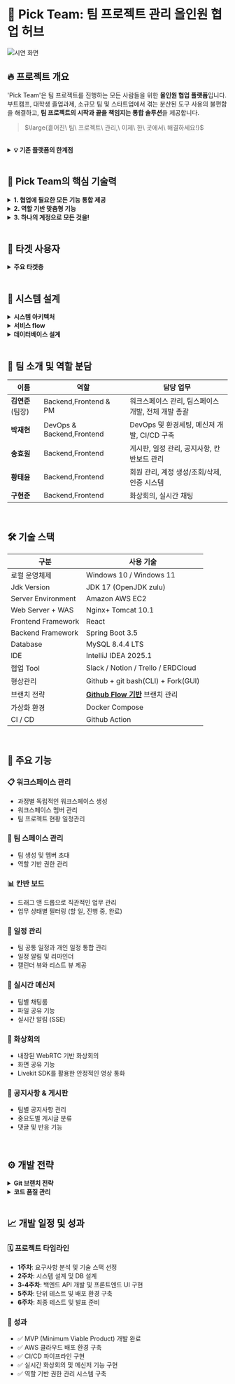 # 📌 Pick Team: 팀 프로젝트 관리 올인원 협업 허브

![시연 화면](https://github.com/user-attachments/assets/816b5e41-489e-4227-86d9-2cd116ee99c1)

## 🔥 프로젝트 개요

'Pick Team'은 팀 프로젝트를 진행하는 모든 사람들을 위한 **올인원 협업 플랫폼**입니다. 부트캠프, 대학생 졸업과제, 소규모 팀 및 스타트업에서 겪는 분산된 도구 사용의 불편함을 해결하고, **팀 프로젝트의 시작과 끝을 책임지는 통합 솔루션**을 제공합니다.

> $\large{흩어진\ 팀\ 프로젝트\ 관리,\ 이제\ 한\ 곳에서\ 해결하세요!}$

</br>

<details> 
<summary><b>💡 기존 플랫폼의 한계점</b></summary> 

</br>

**Slack의 경우**
- ✅ 실시간 채팅, 화상회의, 음성 채팅 기능 우수
- ❌ 칸반보드, 일정 관리 기능 부족

**Notion의 경우** 
- ✅ 문서화, 칸반보드 기능 통합
- ❌ 실시간 채팅, 화상회의 기능 부족

**분산된 도구 사용의 문제점**
- 일정 관리: 구글 캘린더, 노션
- 업무 관리: Trello, Jira, 노션  
- 커뮤니케이션: 카카오톡, 슬랙, 디스코드
- 문서 관리: 구글 드라이브, 노션
- 화상회의: Zoom, 구글 미트

이처럼 분산된 도구들로 인해 정보가 흩어지고, 팀원 간 소통에 혼선이 발생하며, 프로젝트 현황을 한눈에 파악하기 어려운 문제가 발생합니다.

</br>

</details>

</br>

## 🚀 Pick Team의 핵심 기술력

<details> 
<summary><b>1. 협업에 필요한 모든 기능 통합 제공</b></summary> 

</br>

하나의 플랫폼에서 팀 프로젝트에 필요한 모든 기능을 제공합니다.

- **공지사항 & 게시판**: 팀 내 중요 정보 공유
- **칸반보드**: 직관적인 업무 관리와 진행 상황 추적
- **캘린더**: 팀 일정과 개인 일정 통합 관리
- **화상회의**: 내장된 WebRTC 기반 실시간 화상회의
- **실시간 메신저**: 팀원 간 즉석 소통과 파일 공유

더 이상 여러 도구를 오가며 정보를 찾을 필요가 없으며, 모든 프로젝트 관련 정보가 한 곳에 체계적으로 정리됩니다.

</br>

</details>

<details> 
<summary><b>2. 역할 기반 맞춤형 기능</b></summary> 

</br>

사용자의 역할에 따라 차별화된 기능과 권한을 제공합니다.

- **시스템 운영자**: 모든 워크스페이스 및 시스템 관리 (예: 사이트 운영자)
- **관리자**: 자신이 속한 워크스페이스 내의 모든 팀 관리 (예: 부트캠프 강사)
- **팀장**: 팀 스페이스 내 공지사항 게시, 완료 승인 등 관리 (예: 각 프로젝트의 팀장)
- **팀원**: 일반 회원으로 팀 프로젝트 참여 (예: 각 프로젝트의 팀원)

이를 통해 각 역할에 최적화된 사용자 경험을 제공하고, 프로젝트 관리의 효율성을 극대화합니다.

</br>

</details>

<details> 
<summary><b>3. 하나의 계정으로 모든 것을!</b></summary> 

</br>

단일 계정으로 여러 팀 프로젝트에 참여할 수 있습니다.

- **멀티 워크스페이스**: 하나의 계정으로 여러 워크스페이스 참여 가능
- **팀 스페이스 관리**: 각 팀별로 독립적인 협업 공간 제공
- **통합 알림**: 모든 팀의 활동을 한눈에 확인

사용자는 복잡한 계정 관리 없이 모든 팀 프로젝트를 효율적으로 관리할 수 있습니다.

</br>

</details>

</br>

## 🎯 타겟 사용자

<details>
<summary><b>주요 타겟층</b></summary>

</br>

- **부트캠프 교육생**: 팀 프로젝트가 필수인 개발 교육과정 참여자
- **대학생**: 졸업과제나 팀 프로젝트를 진행하는 학생들
- **소규모 팀 & 스타트업**: 번거로운 툴 세팅 없이 바로 협업을 시작하고 싶은 팀
- **사이드 프로젝트 팀**: 가볍게 함께 무언가를 만들고 싶은 사람들

</br>

</details>

</br>

## 📝 시스템 설계

<details>
<summary><b>시스템 아키텍처</b></summary>
</br>

![시스템 아키텍처](https://github.com/user-attachments/assets/f43f3c8d-7d92-4c6e-a2d4-3c898a448cd2)

</br>

**배포 프로세스**
1. GitHub에 코드 푸시
2. GitHub Actions에서 자동 빌드 및 테스트
3. Docker 이미지 생성 및 Docker Hub 푸시
4. AWS EC2에 자동 배포
5. 서비스 상태 확인 및 헬스체크

</details>


<details>
<summary><b>서비스 flow</b></summary>

</br>

![서비스 흐름](https://github.com/user-attachments/assets/1945e67b-7cd3-433d-af30-676a17540a07)

</br>

</details>



</details>

<details>
<summary><b>데이터베이스 설계</b></summary>

</br>

![ERD](https://github.com/user-attachments/assets/af2cfa88-4efd-4c44-92f8-cd99ff615d36)

**주요 엔티티**

* **Account**: 사용자 계정 정보
* **Workspace**: 과정별 워크스페이스
* **TeamSpace**: 팀 프로젝트 정보
* **KanbanBoard**: 칸반 보드 관리
* **Schedule**: 일정 관리
* **Message**: 메신저 기능
* **VideoCall**: 화상회의 관리

</br>
</details>

</br>

## 🧐 팀 소개 및 역할 분담

| 이름 | 역할 | 담당 업무 |
| --- | --- | --- |
| **김연준** (팀장) | Backend,Frontend & PM | 워크스페이스 관리, 팀스페이스 개발, 전체 개발 총괄 |
| **박재현** | DevOps & Backend,Frontend | DevOps 및 환경세팅, 메신저 개발, CI/CD 구축 |
| **송효원** | Backend,Frontend | 게시판, 일정 관리, 공지사항, 칸반보드 관리 |
| **황태윤** | Backend,Frontend | 회원 관리, 계정 생성/조회/삭제, 인증 시스템 |
| **구현준** | Backend,Frontend | 화상회의, 실시간 채팅 |

</br>

## 🛠 기술 스택

| 구분 | 사용 기술 |
| --- | --- |
| 로컬 운영체제 | Windows 10 / Windows 11 |
| Jdk Version | JDK 17 (OpenJDK zulu) |
| Server Environment | Amazon AWS EC2 |
| Web Server + WAS | Nginx+ Tomcat 10.1 |
| Frontend Framework | React |
| Backend Framework | Spring Boot  3.5 |
| Database | MySQL 8.4.4 LTS |
| IDE | IntelliJ IDEA 2025.1 |
| 협업 Tool | Slack / Notion / Trello / ERDCloud |
| 형상관리 | Github + git bash(CLI) + Fork(GUI) |
| 브랜치 전략 | [**Github Flow 기반**](https://docs.github.com/ko/get-started/using-github/github-flow) 브랜치 관리 |
| 가상화 환경 | Docker Compose |
| CI / CD | Github Action |


</br>

## 🚀 주요 기능

### 📋 워크스페이스 관리
- 과정별 독립적인 워크스페이스 생성
- 워크스페이스 멤버 관리
- 팀 프로젝트 현황 일정관리

### 👥 팀 스페이스 관리
- 팀 생성 및 멤버 초대
- 역할 기반 권한 관리

### 📊 칸반 보드
- 드래그 앤 드롭으로 직관적인 업무 관리
- 업무 상태별 필터링 (할 일, 진행 중, 완료)

### 📅 일정 관리
- 팀 공통 일정과 개인 일정 통합 관리
- 일정 알림 및 리마인더
- 캘린더 뷰와 리스트 뷰 제공

### 💬 실시간 메신저
- 팀별 채팅룸
- 파일 공유 기능
- 실시간 알림 (SSE)

### 🎥 화상회의
- 내장된 WebRTC 기반 화상회의
- 화면 공유 기능
- Livekit SDK를 활용한 안정적인 영상 통화

### 📢 공지사항 & 게시판
- 팀별 공지사항 관리
- 중요도별 게시글 분류
- 댓글 및 반응 기능

</br>

## ⚙️ 개발 전략

<details>
<summary><b>Git 브랜치 전략</b></summary>

</br>

**GitHub Flow 기반 브랜치 관리**

| 브랜치 타입 | 명명 규칙 | 설명 |
|------------|-----------|------|
| `main` | `main` | 개발용 메인 브랜치 (개발 환경 배포) |
| `feature` | `feature/기능명` | 새로운 기능 개발 |
| `production` | `production` | 운영 환경 배포용 안정된 코드 |

**브랜치 워크플로우**
```
feature/새기능 → main (개발 환경) → production (운영 환경)
```

</br>

</details>

<details>
<summary><b>코드 품질 관리</b></summary>

</br>

**Java (Spring Boot) 컨벤션**

| 구분 | 규칙 |
|------|------|
| 클래스명 | PascalCase (예: UserController, TeamService) |
| 메서드/변수명 | camelCase (예: getUserById, teamName) |
| 상수명 | UPPER_SNAKE_CASE (예: MAX_TEAM_SIZE) |
| 패키지명 | 소문자, 점으로 구분 (예: com.pickteam.domain) |

**React (TypeScript) 컨벤션**

| 구분 | 규칙 |
|------|------|
| 컴포넌트명 | PascalCase (예: TeamList, WorkspaceCard) |
| 함수/변수명 | camelCase (예: handleSubmit, teamData) |
| 파일명 | PascalCase for components, camelCase for utils |
| 상수명 | UPPER_SNAKE_CASE (예: API_BASE_URL) |

</br>

</details>

</br>

## 📈 개발 일정 및 성과

### 🗓️ 프로젝트 타임라인
- **1주차**: 요구사항 분석 및 기술 스택 선정
- **2주차**: 시스템 설계 및 DB 설계
- **3-4주차**: 백엔드 API 개발 및 프론트엔드 UI 구현
- **5주차**: 단위 테스트 및 배포 환경 구축
- **6주차**: 최종 테스트 및 발표 준비

### 🎯 성과
- ✅ MVP (Minimum Viable Product) 개발 완료
- ✅ AWS 클라우드 배포 환경 구축
- ✅ CI/CD 파이프라인 구현
- ✅ 실시간 화상회의 및 메신저 기능 구현
- ✅ 역할 기반 권한 관리 시스템 구축
